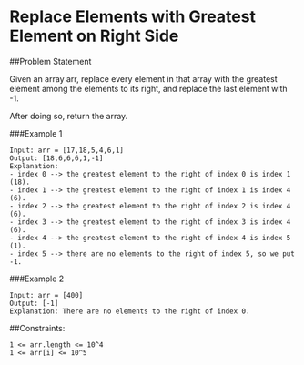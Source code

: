 # Replace Elements with Greatest Element on Right Side

##Problem Statement

Given an array arr, replace every element in that array with the greatest element among the elements to its right, and replace the last element with -1.

After doing so, return the array.

###Example 1

```
Input: arr = [17,18,5,4,6,1]
Output: [18,6,6,6,1,-1]
Explanation: 
- index 0 --> the greatest element to the right of index 0 is index 1 (18).
- index 1 --> the greatest element to the right of index 1 is index 4 (6).
- index 2 --> the greatest element to the right of index 2 is index 4 (6).
- index 3 --> the greatest element to the right of index 3 is index 4 (6).
- index 4 --> the greatest element to the right of index 4 is index 5 (1).
- index 5 --> there are no elements to the right of index 5, so we put -1.
```

###Example 2

```
Input: arr = [400]
Output: [-1]
Explanation: There are no elements to the right of index 0.
```
##Constraints:

```
1 <= arr.length <= 10^4
1 <= arr[i] <= 10^5
```